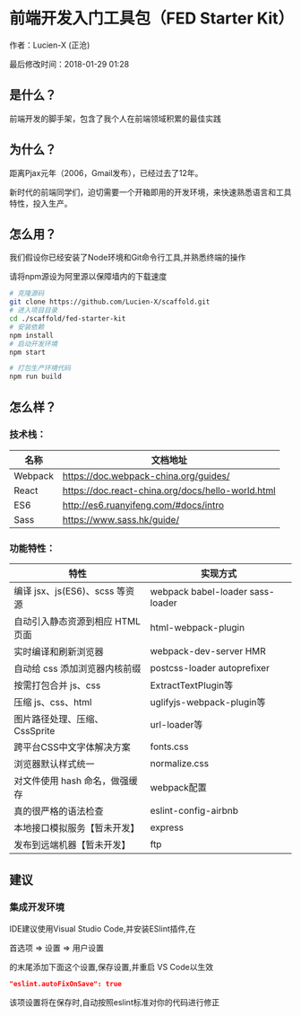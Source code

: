 # 前端开发入门工具包（FED Starter Kit）

作者：Lucien-X (正沧)

最后修改时间：2018-01-29  01:28



## 是什么？

前端开发的脚手架，包含了我个人在前端领域积累的最佳实践



## 为什么？

距离Pjax元年（2006，Gmail发布），已经过去了12年。

新时代的前端同学们，迫切需要一个开箱即用的开发环境，来快速熟悉语言和工具特性，投入生产。



## 怎么用？

我们假设你已经安装了Node环境和Git命令行工具,并熟悉终端的操作

请将npm源设为阿里源以保障墙内的下载速度

```bash
# 克隆源码
git clone https://github.com/Lucien-X/scaffold.git
# 进入项目目录
cd ./scaffold/fed-starter-kit
# 安装依赖
npm install
# 启动开发环境
npm start
```

```bash
# 打包生产环境代码
npm run build
```



## 怎么样？

### 技术栈：

| 名称      | 文档地址                                     |
| ------- | ---------------------------------------- |
| Webpack | https://doc.webpack-china.org/guides/    |
| React   | https://doc.react-china.org/docs/hello-world.html |
| ES6     | http://es6.ruanyifeng.com/#docs/intro    |
| Sass    | https://www.sass.hk/guide/               |

### 功能特性：

| 特性                      | 实现方式                             |
| ----------------------- | -------------------------------- |
| 编译 jsx、js(ES6)、scss 等资源 | webpack babel-loader sass-loader |
| 自动引入静态资源到相应 HTML 页面     | html-webpack-plugin              |
| 实时编译和刷新浏览器              | webpack-dev-server HMR           |
| 自动给 css 添加浏览器内核前缀       | postcss-loader  autoprefixer     |
| 按需打包合并 js、css           | ExtractTextPlugin等               |
| 压缩 js、css、html          | uglifyjs-webpack-plugin等         |
| 图片路径处理、压缩、CssSprite     | url-loader等                      |
| 跨平台CSS中文字体解决方案          | fonts.css                        |
| 浏览器默认样式统一               | normalize.css                    |
| 对文件使用 hash 命名，做强缓存      | webpack配置                        |
| 真的很严格的语法检查              | eslint-config-airbnb             |
| 本地接口模拟服务【暂未开发】          | express                          |
| 发布到远端机器【暂未开发】           | ftp                              |

## 建议

### 集成开发环境

IDE建议使用Visual Studio Code,并安装ESlint插件,在

首选项 => 设置 => 用户设置

的末尾添加下面这个设置,保存设置,并重启 VS Code以生效

```json
"eslint.autoFixOnSave": true
```

该项设置将在保存时,自动按照eslint标准对你的代码进行修正

